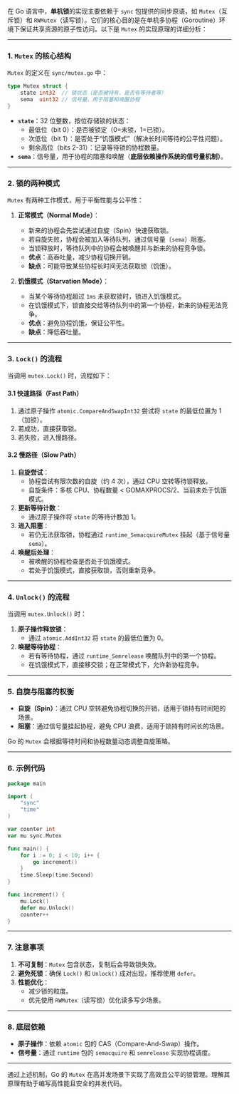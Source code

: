 在 Go 语言中，**单机锁**的实现主要依赖于 `sync` 包提供的同步原语，如 `Mutex`（互斥锁）和 `RWMutex`（读写锁）。它们的核心目的是在单机多协程（Goroutine）环境下保证共享资源的原子性访问。以下是 `Mutex` 的实现原理的详细分析：

---

### 1. `Mutex` 的核心结构

`Mutex` 的定义在 `sync/mutex.go` 中：

```go
type Mutex struct {
    state int32  // 锁状态（是否被持有、是否有等待者等）
    sema  uint32 // 信号量，用于阻塞和唤醒协程
}
```

- **`state`**：32 位整数，按位存储锁的状态：
  - 最低位（bit 0）：是否被锁定（0=未锁，1=已锁）。
  - 次低位（bit 1）：是否处于“饥饿模式”（解决长时间等待的公平性问题）。
  - 剩余高位（bits 2-31）：记录等待锁的协程数量。
- **`sema`**：信号量，用于协程的阻塞和唤醒（**底层依赖操作系统的信号量机制）**。

---

### 2. 锁的两种模式

`Mutex` 有两种工作模式，用于平衡性能与公平性：

1. **正常模式（Normal Mode）**：

   - 新来的协程会先尝试通过自旋（Spin）快速获取锁。
   - 若自旋失败，协程会被加入等待队列，通过信号量（`sema`）阻塞。
   - 当锁释放时，等待队列中的协程会被唤醒并与新来的协程竞争锁。
   - **优点**：高吞吐量，减少协程切换开销。
   - **缺点**：可能导致某些协程长时间无法获取锁（饥饿）。

2. **饥饿模式（Starvation Mode）**：
   - 当某个等待协程超过 `1ms` 未获取锁时，锁进入饥饿模式。
   - 在饥饿模式下，锁直接交给等待队列中的第一个协程，新来的协程无法竞争。
   - **优点**：避免协程饥饿，保证公平性。
   - **缺点**：降低吞吐量。

---

### 3. `Lock()` 的流程

当调用 `mutex.Lock()` 时，流程如下：

#### 3.1 快速路径（Fast Path）

1. 通过原子操作 `atomic.CompareAndSwapInt32` 尝试将 `state` 的最低位置为 1（加锁）。
2. 若成功，直接获取锁。
3. 若失败，进入慢路径。

#### 3.2 慢路径（Slow Path）

1. **自旋尝试**：
   - 协程尝试有限次数的自旋（约 4 次），通过 CPU 空转等待锁释放。
   - 自旋条件：多核 CPU、协程数量 < GOMAXPROCS/2、当前未处于饥饿模式。
2. **更新等待计数**：
   - 通过原子操作将 `state` 的等待计数加 1。
3. **进入阻塞**：
   - 若仍无法获取锁，协程通过 `runtime_SemacquireMutex` 挂起（基于信号量 `sema`）。
4. **唤醒后处理**：
   - 被唤醒的协程检查是否处于饥饿模式。
   - 若处于饥饿模式，直接获取锁，否则重新竞争。

---

### 4. `Unlock()` 的流程

当调用 `mutex.Unlock()` 时：

1. **原子操作释放锁**：
   - 通过 `atomic.AddInt32` 将 `state` 的最低位置为 0。
2. **唤醒等待协程**：
   - 若有等待协程，通过 `runtime_Semrelease` 唤醒队列中的第一个协程。
   - 在饥饿模式下，直接移交锁；在正常模式下，允许新协程竞争。

---

### 5. 自旋与阻塞的权衡

- **自旋（Spin）**：通过 CPU 空转避免协程切换的开销，适用于锁持有时间短的场景。
- **阻塞**：通过信号量挂起协程，避免 CPU 浪费，适用于锁持有时间长的场景。

Go 的 `Mutex` 会根据等待时间和协程数量动态调整自旋策略。

---

### 6. 示例代码

```go
package main

import (
    "sync"
    "time"
)

var counter int
var mu sync.Mutex

func main() {
    for i := 0; i < 10; i++ {
        go increment()
    }
    time.Sleep(time.Second)
}

func increment() {
    mu.Lock()
    defer mu.Unlock()
    counter++
}
```

---

### 7. 注意事项

1. **不可复制**：`Mutex` 包含状态，复制后会导致锁失效。
2. **避免死锁**：确保 `Lock()` 和 `Unlock()` 成对出现，推荐使用 `defer`。
3. **性能优化**：
   - 减少锁的粒度。
   - 优先使用 `RWMutex`（读写锁）优化读多写少场景。

---

### 8. 底层依赖

- **原子操作**：依赖 `atomic` 包的 CAS（Compare-And-Swap）操作。
- **信号量**：通过 `runtime` 包的 `semacquire` 和 `semrelease` 实现协程调度。

---

通过上述机制，Go 的 `Mutex` 在高并发场景下实现了高效且公平的锁管理。理解其原理有助于编写高性能且安全的并发代码。

